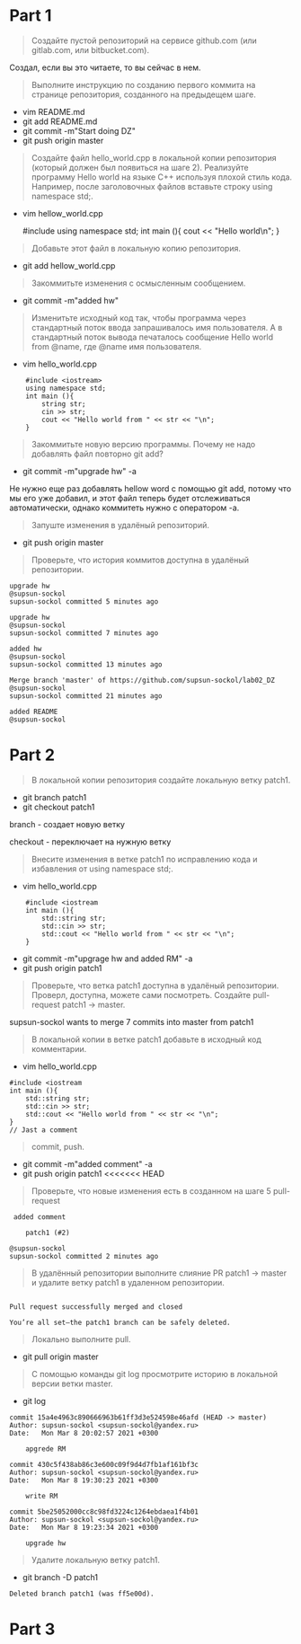 # Part 1

> Создайте пустой репозиторий на сервисе github.com (или gitlab.com, или bitbucket.com).

Создал, если вы это читаете, то вы сейчас в нем.

> Выполните инструкцию по созданию первого коммита на странице репозитория, созданного на предыдещем шаге.
* vim README.md
* git add README.md
* git commit -m"Start doing DZ"
* git push origin master
> Создайте файл hello_world.cpp в локальной копии репозитория (который должен был появиться на шаге 2). Реализуйте программу Hello world на языке C++ используя плохой стиль кода. Например, после заголовочных файлов вставьте строку using namespace std;.
* vim hellow_world.cpp

    #include <iostream>
    using namespace std;
    int main (){
        cout << "Hello world\n";
    }

> Добавьте этот файл в локальную копию репозитория.
* git add hellow_world.cpp

> Закоммитьте изменения с осмысленным сообщением.
* git commit -m"added hw"

> Изменитьте исходный код так, чтобы программа через стандартный поток ввода запрашивалось имя пользователя. А в стандартный поток вывода печаталось сообщение Hello world from @name, где @name имя пользователя.
* vim hello_world.cpp
``` 
    #include <iostream>
    using namespace std;
    int main (){
        string str;
        cin >> str;
        cout << "Hello world from " << str << "\n";
    }
``` 
> Закоммитьте новую версию программы. Почему не надо добавлять файл повторно git add?
* git commit -m"upgrade hw" -a

Не нужно еще раз добавлять hellow word с помощью git add, потому что мы его уже добавил, и этот файл теперь будет отслеживаться автоматически, однако коммитеть нужно с оператором -а.
> Запуште изменения в удалёный репозиторий.
* git push origin master

> Проверьте, что история коммитов доступна в удалёный репозитории.

    upgrade hw
    @supsun-sockol
    supsun-sockol committed 5 minutes ago

    upgrade hw
    @supsun-sockol
    supsun-sockol committed 7 minutes ago

    added hw
    @supsun-sockol
    supsun-sockol committed 13 minutes ago

    Merge branch 'master' of https://github.com/supsun-sockol/lab02_DZ
    @supsun-sockol
    supsun-sockol committed 21 minutes ago

    added README
    @supsun-sockol

# Part 2

> В локальной копии репозитория создайте локальную ветку patch1.
* git branch patch1
* git checkout patch1

branch - создает новую ветку

checkout  - переключает на нужную ветку

> Внесите изменения в ветке patch1 по исправлению кода и избавления от using namespace std;.
* vim hello_world.cpp
```    
    #include <iostream
    int main (){
        std::string str;
        std::cin >> str;
        std::cout << "Hello world from " << str << "\n";
    }
``` 
* git commit -m"upgrage hw and added RM" -a
* git push origin patch1
> Проверьте, что ветка patch1 доступна в удалёный репозитории.
Проверл, доступна, можете сами посмотреть.
> Создайте pull-request patch1 -> master.

supsun-sockol wants to merge 7 commits into master from patch1
> В локальной копии в ветке patch1 добавьте в исходный код комментарии.
* vim hello_world.cpp
```
#include <iostream
int main (){
    std::string str;
    std::cin >> str;
    std::cout << "Hello world from " << str << "\n";
}
// Jast a comment
```
> commit, push.
* git commit -m"added comment" -a
* git push origin patch1
<<<<<<< HEAD
> Проверьте, что новые изменения есть в созданном на шаге 5 pull-request
```
 added comment

    patch1 (#2) 

@supsun-sockol
supsun-sockol committed 2 minutes ago 
```
> В удалённый репозитории выполните слияние PR patch1 -> master и удалите ветку patch1 в удаленном репозитории.
```

Pull request successfully merged and closed

You’re all set—the patch1 branch can be safely deleted.
```
> Локально выполните pull.
* git pull origin master
> С помощью команды git log просмотрите историю в локальной версии ветки master.
* git log
```
commit 15a4e4963c890666963b61ff3d3e524598e46afd (HEAD -> master)
Author: supsun-sockol <supsun-sockol@yandex.ru>
Date:   Mon Mar 8 20:02:57 2021 +0300

    apgrede RM

commit 430c5f438ab86c3e600c09f9d4d7fb1af161bf3c
Author: supsun-sockol <supsun-sockol@yandex.ru>
Date:   Mon Mar 8 19:30:23 2021 +0300

    write RM

commit 5be25052000cc8c98fd3224c1264ebdaea1f4b01
Author: supsun-sockol <supsun-sockol@yandex.ru>
Date:   Mon Mar 8 19:23:34 2021 +0300

    upgrade hw
```
> Удалите локальную ветку patch1.
* git branch -D patch1
```
Deleted branch patch1 (was ff5e00d).
```

# Part 3

 
